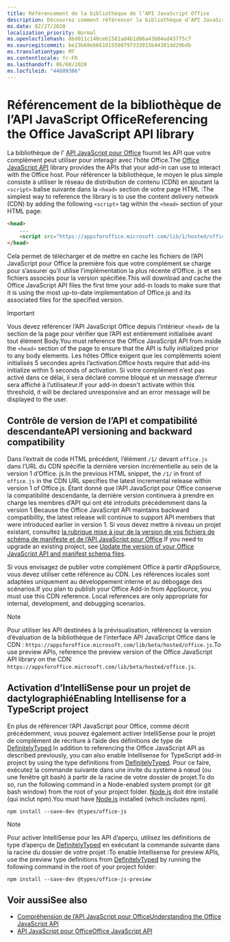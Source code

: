 ```yaml
---
title: Référencement de la bibliothèque de l’API JavaScript Office
description: Découvrez comment référencer la bibliothèque d’API JavaScript Office et les définitions de type dans votre complément.
ms.date: 02/27/2020
localization_priority: Normal
ms.openlocfilehash: 8bd011c140ce61581ad4b1d06a43b04ad437f5c7
ms.sourcegitcommit: be23b68eb661015508797333915b44381dd29bdb
ms.translationtype: MT
ms.contentlocale: fr-FR
ms.lasthandoff: 06/08/2020
ms.locfileid: "44609386"
---
```

# <a name="referencing-the-office-javascript-api-library"></a><span data-ttu-id="94bd3-103">Référencement de la bibliothèque de l’API JavaScript Office</span><span class="sxs-lookup"><span data-stu-id="94bd3-103">Referencing the Office JavaScript API library</span></span>

<span data-ttu-id="94bd3-104">La bibliothèque de l' [API JavaScript pour Office](../reference/javascript-api-for-office.md) fournit les API que votre complément peut utiliser pour interagir avec l’hôte Office.</span><span class="sxs-lookup"><span data-stu-id="94bd3-104">The [Office JavaScript API](../reference/javascript-api-for-office.md) library provides the APIs that your add-in can use to interact with the Office host.</span></span> <span data-ttu-id="94bd3-105">Pour référencer la bibliothèque, le moyen le plus simple consiste à utiliser le réseau de distribution de contenu (CDN) en ajoutant la `<script>` balise suivante dans la `<head>` section de votre page HTML :</span><span class="sxs-lookup"><span data-stu-id="94bd3-105">The simplest way to reference the library is to use the content delivery network (CDN) by adding the following `<script>` tag within the `<head>` section of your HTML page:</span></span>  

```html
<head>
    ...
    <script src="https://appsforoffice.microsoft.com/lib/1/hosted/office.js" type="text/javascript"></script>
</head>
```

<span data-ttu-id="94bd3-106">Cela permet de télécharger et de mettre en cache les fichiers de l’API JavaScript pour Office la première fois que votre complément se charge pour s’assurer qu’il utilise l’implémentation la plus récente d’Office. js et ses fichiers associés pour la version spécifiée.</span><span class="sxs-lookup"><span data-stu-id="94bd3-106">This will download and cache the Office JavaScript API files the first time your add-in loads to make sure that it is using the most up-to-date implementation of Office.js and its associated files for the specified version.</span></span>

> [!IMPORTANT]
> <span data-ttu-id="94bd3-107">Vous devez référencer l’API JavaScript Office depuis l’intérieur `<head>` de la section de la page pour vérifier que l’API est entièrement initialisée avant tout élément Body.</span><span class="sxs-lookup"><span data-stu-id="94bd3-107">You must reference the Office JavaScript API from inside the `<head>` section of the page to ensure that the API is fully initialized prior to any body elements.</span></span> <span data-ttu-id="94bd3-108">Les hôtes Office exigent que les compléments soient initialisés 5 secondes après l’activation.</span><span class="sxs-lookup"><span data-stu-id="94bd3-108">Office hosts require that add-ins initialize within 5 seconds of activation.</span></span> <span data-ttu-id="94bd3-109">Si votre complément n’est pas activé dans ce délai, il sera déclaré comme bloqué et un message d’erreur sera affiché à l’utilisateur.</span><span class="sxs-lookup"><span data-stu-id="94bd3-109">If your add-in doesn't activate within this threshold, it will be declared unresponsive and an error message will be displayed to the user.</span></span>

## <a name="api-versioning-and-backward-compatibility"></a><span data-ttu-id="94bd3-110">Contrôle de version de l’API et compatibilité descendante</span><span class="sxs-lookup"><span data-stu-id="94bd3-110">API versioning and backward compatibility</span></span>

<span data-ttu-id="94bd3-111">Dans l’extrait de code HTML précédent, l’élément `/1/` devant `office.js` dans l’URL du CDN spécifie la dernière version incrémentielle au sein de la version 1 d’Office. js.</span><span class="sxs-lookup"><span data-stu-id="94bd3-111">In the previous HTML snippet, the `/1/` in front of `office.js` in the CDN URL specifies the latest incremental release within version 1 of Office.js.</span></span> <span data-ttu-id="94bd3-112">Étant donné que l’API JavaScript pour Office conserve la compatibilité descendante, la dernière version continuera à prendre en charge les membres d’API qui ont été introduits précédemment dans la version 1.</span><span class="sxs-lookup"><span data-stu-id="94bd3-112">Because the Office JavaScript API maintains backward compatibility, the latest release will continue to support API members that were introduced earlier in version 1.</span></span> <span data-ttu-id="94bd3-113">Si vous devez mettre à niveau un projet existant, consultez [la rubrique mise à jour de la version de vos fichiers de schéma de manifeste et de l’API JavaScript pour Office](update-your-javascript-api-for-office-and-manifest-schema-version.md).</span><span class="sxs-lookup"><span data-stu-id="94bd3-113">If you need to upgrade an existing project, see [Update the version of your Office JavaScript API and manifest schema files](update-your-javascript-api-for-office-and-manifest-schema-version.md).</span></span> 

<span data-ttu-id="94bd3-p104">Si vous envisagez de publier votre complément Office à partir d’AppSource, vous devez utiliser cette référence au CDN. Les références locales sont adaptées uniquement au développement interne et au débogage des scénarios.</span><span class="sxs-lookup"><span data-stu-id="94bd3-p104">If you plan to publish your Office Add-in from AppSource, you must use this CDN reference. Local references are only appropriate for internal, development, and debugging scenarios.</span></span>

> [!NOTE]
> <span data-ttu-id="94bd3-116">Pour utiliser les API destinées à la prévisualisation, référencez la version d’évaluation de la bibliothèque de l’interface API JavaScript Office dans le CDN : `https://appsforoffice.microsoft.com/lib/beta/hosted/office.js`.</span><span class="sxs-lookup"><span data-stu-id="94bd3-116">To use preview APIs, reference the preview version of the Office JavaScript API library on the CDN: `https://appsforoffice.microsoft.com/lib/beta/hosted/office.js`.</span></span>

## <a name="enabling-intellisense-for-a-typescript-project"></a><span data-ttu-id="94bd3-117">Activation d’IntelliSense pour un projet de dactylographié</span><span class="sxs-lookup"><span data-stu-id="94bd3-117">Enabling Intellisense for a TypeScript project</span></span>

<span data-ttu-id="94bd3-118">En plus de référencer l’API JavaScript pour Office, comme décrit précédemment, vous pouvez également activer IntelliSense pour le projet de complément de récriture à l’aide des définitions de type de [DefinitelyTyped](https://github.com/DefinitelyTyped/DefinitelyTyped/tree/master/types/office-js).</span><span class="sxs-lookup"><span data-stu-id="94bd3-118">In addition to referencing the Office JavaScript API as described previously, you can also enable Intellisense for TypeScript add-in project by using the type definitions from [DefinitelyTyped](https://github.com/DefinitelyTyped/DefinitelyTyped/tree/master/types/office-js).</span></span> <span data-ttu-id="94bd3-119">Pour ce faire, exécutez la commande suivante dans une invite du système à nœud (ou une fenêtre git bash) à partir de la racine de votre dossier de projet.</span><span class="sxs-lookup"><span data-stu-id="94bd3-119">To do so, run the following command in a Node-enabled system prompt (or git bash window) from the root of your project folder.</span></span> <span data-ttu-id="94bd3-120">[Node.js](https://nodejs.org) doit être installé (qui inclut npm).</span><span class="sxs-lookup"><span data-stu-id="94bd3-120">You must have [Node.js](https://nodejs.org) installed (which includes npm).</span></span>

```command&nbsp;line
npm install --save-dev @types/office-js
```

> [!NOTE]
> <span data-ttu-id="94bd3-121">Pour activer IntelliSense pour les API d’aperçu, utilisez les définitions de type d’aperçu de [DefinitelyTyped](https://github.com/DefinitelyTyped/DefinitelyTyped/tree/master/types/office-js-preview) en exécutant la commande suivante dans la racine du dossier de votre projet :</span><span class="sxs-lookup"><span data-stu-id="94bd3-121">To enable Intellisense for preview APIs, use the preview type definitions from [DefinitelyTyped](https://github.com/DefinitelyTyped/DefinitelyTyped/tree/master/types/office-js-preview) by running the following command in the root of your project folder:</span></span> 
>
> `npm install --save-dev @types/office-js-preview`

## <a name="see-also"></a><span data-ttu-id="94bd3-122">Voir aussi</span><span class="sxs-lookup"><span data-stu-id="94bd3-122">See also</span></span>

- [<span data-ttu-id="94bd3-123">Compréhension de l’API JavaScript pour Office</span><span class="sxs-lookup"><span data-stu-id="94bd3-123">Understanding the Office JavaScript API</span></span>](understanding-the-javascript-api-for-office.md)
- [<span data-ttu-id="94bd3-124">API JavaScript pour Office</span><span class="sxs-lookup"><span data-stu-id="94bd3-124">Office JavaScript API</span></span>](../reference/javascript-api-for-office.md)
